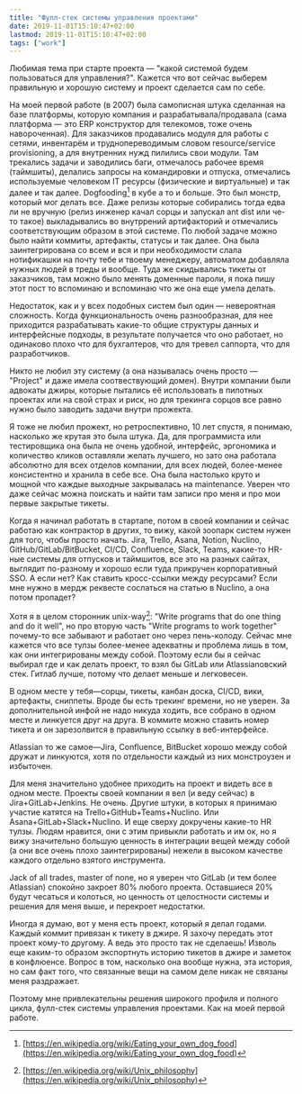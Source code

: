 ```yaml
---
title: "Фулл-стек системы управления проектами"
date: 2019-11-01T15:10:47+02:00
lastmod: 2019-11-01T15:10:47+02:00
tags: ["work"]
---
```


Любимая тема при старте проекта — "какой системой будем пользоваться для управления?". Кажется что вот сейчас выберем правильную и хорошую систему и проект сделается сам по себе.

На моей первой работе (в 2007) была самописная штука сделанная на базе платформы, которую компания и разрабатывала/продавала (сама платформа — это ERP конструктор для телекомов, тоже очень навороченная). Для заказчиков продавались модуля для работы с сетями, инвентарём и труднопереводимым словом resource/service provisioning, а для внутренних нужд пилились свои модули. Там трекались задачи и заводились баги, отмечалось рабочее время (таймшиты), делались запросы на командировки и отпуска, отмечались используемые человеком IT ресурсы (физические и виртуальные) и так далее и так далее. Dogfooding[^1]  в кубе а то и больше. Это был монстр, который мог делать все. Даже релизы которые собирались тогда едва ли не вручную (релиз инженер качал сорцы и запускал ant dist или че-то такое) выкладывались во внутррений артифакторий и отмечались соответствующим образом в этой системе. По любой задаче можно было найти коммиты, артефакты, статусы и так далее. Она была заинтегрирована со всем и вся и при необходимости слала нотификашки на почту тебе и твоему менеджеру, автоматом добавляла нужных людей в треды и вообще. Туда же скидывались тикеты от заказчиков, там можно было менять доменные пароли, я пока пишу этот пост то вспоминаю и вспоминаю что же она еще умела делать.

Недостаток, как и у всех подобных систем был один — невероятная сложность. Когда функциональность очень разнообразная, для нее приходится разрабатывать какие-то общие структуры данных и интерфейсные подходы, в результате получается что оно работает, но одинаково плохо что для бухгалтеров, что для тревел саппорта, что для разработчиков.

Никто не любил эту систему (а она называлась очень просто — "Project" и даже имела соотвествующий домен). Внутри компании были адвокаты джиры, которые пытались её использовать в пилотных проектах или на свой страх и риск, но для трекинга сорцов все равно нужно было заводить задачи внутри прожекта.

Я тоже не любил прожект, но ретроспективно, 10 лет спустя, я понимаю, насколько же крутая это была штука. Да, для программиста или тестировщика она была не очень удобной, интерфейс, эргономика и количество кликов оставляли желать лучшего, но зато она работала абсолютно для всех отделов компании, для всех людей, более-менее консистентно и хранила в себе все. Она была настолько круто и мощной что каждые выходные закрывалась на maintenance. Уверен что даже сейчас можна поискать и найти там записи про меня и про мои первые закрытые тикеты.

Когда я начинал работать в стартапе, потом в своей компании и сейчас работаю как контрактор в других, то вижу, какой зоопарк систем нужен для того, чтобы просто начать. Jira, Trello, Asana, Notion, Nuclino, GitHub/GitLab/BitBucket, CI/CD, Confluence, Slack, Teams, какие-то HR-ные системы для отпусков и таймшитов, все это на разных сайтах, выглядит по-разному и хорошо если туда прикручен корпоративный SSO. А если нет? Как ставить кросс-ссылки между ресурсами? Если мне нужно в мердж реквесте сослаться на статью в Nuclino, а она потом пропадет?

Хотя я в целом сторонник unix-way[^2]: "Write programs that do one thing and do it well", но про вторую часть "Write programs to work together" почему-то все забывают и работает оно через пень-колоду. Сейчас мне кажется что все тулзы более-менее адекватны и проблема лишь в том, как они интегрированы между собой. Поэтому если бы я сейчас выбирал где и как делать проект, то взял бы GitLab или Atlassianовский стек. Гитлаб лучше, потому что делает меньше и легковесен. 

В одном месте у тебя—сорцы, тикеты, канбан доска, CI/CD, вики, артефакты, сниппеты. Вроде бы есть трекинг времени, но не уверен. За дополнительной инфой не надо никуда ходить, все собрано в одном месте и линкуется друг на друга. В коммите можно ставить номер тикета и он зарезолвится в правильную ссылку в веб-интерфейсе. 

Atlassian то же самое—Jira, Confluence, BitBucket хорошо между собой дружат и линкуются, хотя по отдельности каждый из них монстроузен и избыточен.

Для меня значительно удобнее приходить на проект и видеть все в одном месте. Проекты своей компании я вел (и веду сейчас) в Jira+GitLab+Jenkins. Не очень. Другие штуки, в которых я принимаю участие катятся на Trello+GitHub+Teams+Nuclino. Или Asana+GitLab+Slack+Nuclino. И еще сверху докручены какие-то HR тулзы. Людям нравится, они с этим привыкли работать и им ок, но я вижу значительно большую ценность в интеграции вещей между собой (а они все очень плохо заинтегрированы) нежели в высоком качестве каждого отдельно взятого инструмента.

Jack of all trades, master of none, но я уверен что GitLab (и тем более Atlassian) спокойно закроет 80% любого проекта. Оставшиеся 20% будут чесаться и колоться, но ценность от целостности системы и решения для меня выше, и перекроет недостатки.

Иногда я думаю, вот у меня есть проект, который я делал годами. Каждый коммит привязан к тикету в джире. Я захочу передать этот проект кому-то другому. А ведь это просто так не сделаешь! Изволь еще каким-то образом экспортнуть историю тикетов в джире и заметок в конфлюенсе. Вопрос в том, насколько она вообще нужна, эта история, но сам факт того, что связанные вещи на самом деле никак не связаны меня раздражает.

Поэтому мне привлекательны решения широкого профиля и полного цикла, фулл-стек системы управления проектами. Как на моей первой работе.

[^1]: [https://en.wikipedia.org/wiki/Eating_your_own_dog_food](https://en.wikipedia.org/wiki/Eating_your_own_dog_food)
[^2]: [https://en.wikipedia.org/wiki/Unix_philosophy](https://en.wikipedia.org/wiki/Unix_philosophy)